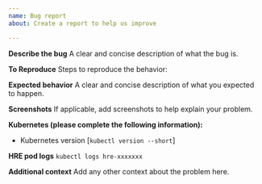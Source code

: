 ```yaml
---
name: Bug report
about: Create a report to help us improve

---
```


**Describe the bug**
A clear and concise description of what the bug is.

**To Reproduce**
Steps to reproduce the behavior:

**Expected behavior**
A clear and concise description of what you expected to happen.

**Screenshots**
If applicable, add screenshots to help explain your problem.

**Kubernetes (please complete the following information):**
 - Kubernetes version [`kubectl version --short`]

**HRE pod logs**
`kubectl logs hre-xxxxxxx`

**Additional context**
Add any other context about the problem here.

